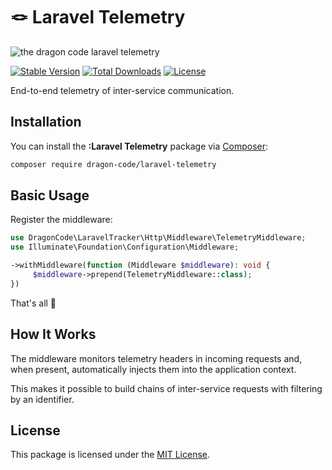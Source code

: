 # 🪢 Laravel Telemetry

![the dragon code laravel telemetry](https://preview.dragon-code.pro/the%20dragon%20code/telemetry.svg?brand=laravel&mode=auto)

[![Stable Version][badge_stable]][link_packagist]
[![Total Downloads][badge_downloads]][link_packagist]
[![License][badge_license]][link_license]

End-to-end telemetry of inter-service communication.

## Installation

You can install the **:Laravel Telemetry** package via [Composer](https://getcomposer.org):

```Bash
composer require dragon-code/laravel-telemetry
```

## Basic Usage

Register the middleware:

```php
use DragonCode\LaravelTracker\Http\Middleware\TelemetryMiddleware;
use Illuminate\Foundation\Configuration\Middleware;

->withMiddleware(function (Middleware $middleware): void {
     $middleware->prepend(TelemetryMiddleware::class);
})
```

That's all 🙂

## How It Works

The middleware monitors telemetry headers in incoming requests and, when present,
automatically injects them into the application context.

This makes it possible to build chains of inter-service requests with filtering by an identifier.

## License

This package is licensed under the [MIT License](LICENSE).


[badge_downloads]:      https://img.shields.io/packagist/dt/dragon-code/laravel-telemetry.svg?style=flat-square

[badge_license]:        https://img.shields.io/packagist/l/dragon-code/laravel-telemetry.svg?style=flat-square

[badge_stable]:         https://img.shields.io/github/v/release/TheDragonCode/laravel-telemetry?label=packagist&style=flat-square

[link_license]:         LICENSE

[link_packagist]:       https://packagist.org/packages/dragon-code/laravel-telemetry
